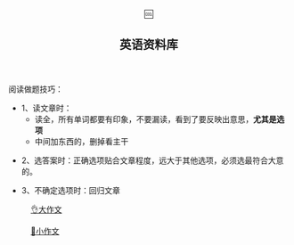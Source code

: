 
	
</head><body><article id="78882859-0756-4399-9fa9-6ff8824ad660" class="page sans"><header><div class="page-header-icon undefined"><span class="icon">🆒</span></div><h1 class="page-title">英语资料库</h1><p class="page-description"></p></header><div class="page-body"><p id="18f73bb9-7a74-4406-8e28-22b5cadca402" class="">阅读做题技巧：</p><ul id="f40989f3-7b16-4394-9084-0f63a40d1e67" class="bulleted-list"><li style="list-style-type:disc">1、读文章时：<ul id="4972eb13-979e-469c-95f8-722d05ef32f1" class="bulleted-list"><li style="list-style-type:circle">读全，所有单词都要有印象，不要漏读，看到了要反映出意思，<strong>尤其是选项</strong></li></ul><ul id="b562844a-d06f-48e9-a189-a31a2c5aa7f9" class="bulleted-list"><li style="list-style-type:circle">中间加东西的，删掉看主干</li></ul></li></ul><ul id="85988178-894c-4f60-a6c4-515f20a0c05e" class="bulleted-list"><li style="list-style-type:disc">2、选答案时：正确选项贴合文章程度，远大于其他选项，必须选最符合大意的。</li></ul><ul id="c5e38c96-cfa4-496e-8ebf-32e3a2b2dcc3" class="bulleted-list"><li style="list-style-type:disc">3、不确定选项时：回归文章</li></ul><figure id="38d2a35e-47ca-4d8f-aaaf-cb0b4498412b" class="link-to-page"><a href="%E8%8B%B1%E8%AF%AD%E8%B5%84%E6%96%99%E5%BA%93%2078882859075643999fa96ff8824ad660/%E5%A4%A7%E4%BD%9C%E6%96%87%2038d2a35e47ca4d8faaafcb0b4498412b.html"><span class="icon">👌</span>大作文</a></figure><figure id="6dc99671-7070-424f-b909-9a942abdd51f" class="link-to-page"><a href="%E8%8B%B1%E8%AF%AD%E8%B5%84%E6%96%99%E5%BA%93%2078882859075643999fa96ff8824ad660/%E5%B0%8F%E4%BD%9C%E6%96%87%206dc996717070424fb9099a942abdd51f.html"><span class="icon">🌙</span>小作文</a></figure></div></article><span class="sans" style="font-size:14px;padding-top:2em"></span></body></html>
